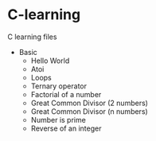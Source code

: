 # C-learning

C learning files

* Basic
  - Hello World
  - Atoi
  - Loops
  - Ternary operator
  - Factorial of a number
  - Great Common Divisor (2 numbers)
  - Great Common Divisor (n numbers)
  - Number is prime
  - Reverse of an integer
